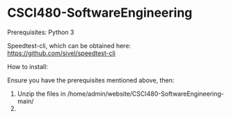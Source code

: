 # CSCI480-SoftwareEngineering

Prerequisites: 
Python 3

Speedtest-cli, which can be obtained here: https://github.com/sivel/speedtest-cli

How to install:

Ensure you have the prerequisites mentioned above, then:
1. Unzip the files in /home/admin/website/CSCI480-SoftwareEngineering-main/
2. 
